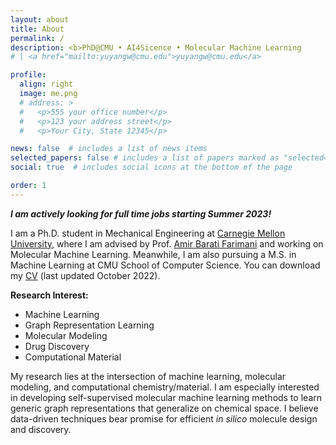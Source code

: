 ```yaml
---
layout: about
title: About
permalink: /
description: <b>PhD@CMU • AI4Sicence • Molecular Machine Learning 
# | <a href="mailto:yuyangw@cmu.edu">yuyangw@cmu.edu</a>

profile:
  align: right
  image: me.png
  # address: >
  #   <p>555 your office number</p>
  #   <p>123 your address street</p>
  #   <p>Your City, State 12345</p>

news: false  # includes a list of news items
selected_papers: false # includes a list of papers marked as "selected={true}"
social: true  # includes social icons at the bottom of the page

order: 1
---
```


<b><i>I am actively looking for full time jobs starting Summer 2023!</i></b>

I am a Ph.D. student in Mechanical Engineering at <a href="https://www.cmu.edu/">Carnegie Mellon University</a>, where I am advised by Prof. <a href="https://www.meche.engineering.cmu.edu/directory/bios/barati-farimani-amir.html">Amir Barati Farimani</a> and working on Molecular Machine Learning. Meanwhile, I am also pursuing a M.S. in Machine Learning at CMU School of Computer Science. You can download my <a href="/assets/pdf/Yuyang_Wang_CV.pdf">CV</a> (last updated October 2022).

<b>Research Interest: </b>
- Machine Learning
- Graph Representation Learning
- Molecular Modeling
- Drug Discovery
- Computational Material

My research lies at the intersection of machine learning, molecular modeling, and computational chemistry/material. I am especially interested in developing self-supervised molecular machine learning methods to learn generic graph representations that generalize on chemical space. I believe data-driven techniques bear promise for efficient <i>in silico</i> molecule design and discovery. 